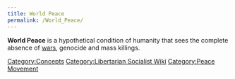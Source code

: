 ```yaml
---
title: World Peace
permalink: /World_Peace/
---
```


**World Peace** is a hypothetical condition of humanity that sees the
complete absence of [wars](War "wikilink"), genocide and mass killings.

[Category:Concepts](Category:Concepts "wikilink") [Category:Libertarian
Socialist Wiki](Category:Libertarian_Socialist_Wiki "wikilink")
[Category:Peace Movement](Category:Peace_Movement "wikilink")